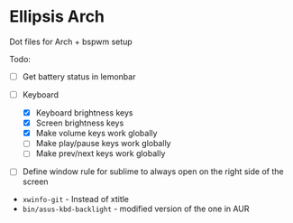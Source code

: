 Ellipsis Arch
=============

Dot files for Arch + bspwm setup

Todo:

* [ ] Get battery status in lemonbar
* [ ] Keyboard
    * [x] Keyboard brightness keys
    * [x] Screen brightness keys
    * [x] Make volume keys work globally
    * [ ] Make play/pause keys work globally
    * [ ] Make prev/next keys work globally
* [ ] Define window rule for sublime to always
  open on the right side of the screen


* `xwinfo-git` - Instead of xtitle
* `bin/asus-kbd-backlight` - modified version of the one in AUR
